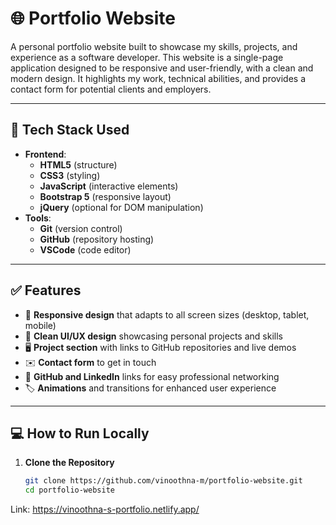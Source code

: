 # 🌐 Portfolio Website

A personal portfolio website built to showcase my skills, projects, and experience as a software developer. This website is a single-page application designed to be responsive and user-friendly, with a clean and modern design. It highlights my work, technical abilities, and provides a contact form for potential clients and employers.

---

## 🚀 Tech Stack Used

- **Frontend**:
  - **HTML5** (structure)
  - **CSS3** (styling)
  - **JavaScript** (interactive elements)
  - **Bootstrap 5** (responsive layout)
  - **jQuery** (optional for DOM manipulation)
- **Tools**:
  - **Git** (version control)
  - **GitHub** (repository hosting)
  - **VSCode** (code editor)

---

## ✅ Features

- 📱 **Responsive design** that adapts to all screen sizes (desktop, tablet, mobile)
- 🎨 **Clean UI/UX design** showcasing personal projects and skills
- 🖥️ **Project section** with links to GitHub repositories and live demos
- ✉️ **Contact form** to get in touch
- 🔗 **GitHub and LinkedIn** links for easy professional networking
- 🏷️ **Animations** and transitions for enhanced user experience

---

## 💻 How to Run Locally

1. **Clone the Repository**
   ```bash
   git clone https://github.com/vinoothna-m/portfolio-website.git
   cd portfolio-website

Link:
https://vinoothna-s-portfolio.netlify.app/
